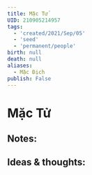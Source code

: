 ```yaml
---
title: Mặc Tử
UID: 210905214957
tags:
  - 'created/2021/Sep/05'
  - 'seed'
  - 'permanent/people'
birth: null
death: null
aliases:
  - Mặc Địch
publish: False
---
```

# Mặc Tử

## Notes:


## Ideas & thoughts:

